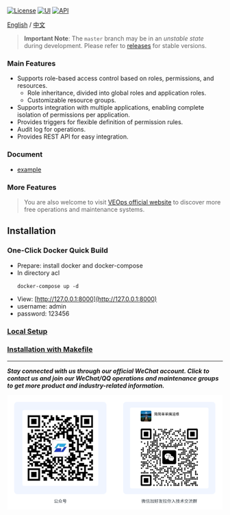 
[![License](https://img.shields.io/badge/License-AGPLv3-brightgreen)](https://github.com/veops/cmdb/blob/master/LICENSE)
[![UI](https://img.shields.io/badge/UI-Ant%20Design%20Pro%20Vue-brightgreen)](https://github.com/sendya/ant-design-pro-vue)
[![API](https://img.shields.io/badge/API-Flask-brightgreen)](https://github.com/pallets/flask)

[English](README_en.md) / [中文](../README.md)

> **Important Note**: The `master` branch may be in an _unstable state_ during development.
> Please refer to [releases](https://github.com/veops/acl/releases) for stable versions.

### Main Features

- Supports role-based access control based on roles, permissions, and resources.
  - Role inheritance, divided into global roles and application roles.
  - Customizable resource groups.
- Supports integration with multiple applications, enabling complete isolation of permissions per application.
- Provides triggers for flexible definition of permission rules.
- Audit log for operations.
- Provides REST API for easy integration.

### Document

- <a href="acl-api/example.py" target="_blank">example</a> 


### More Features

> You are also welcome to visit [VEOps official website](https://veops.cn) to discover more free operations and maintenance systems.

## Installation

### One-Click Docker Quick Build

- Prepare: install docker and docker-compose
- In directory acl
  ```
  docker-compose up -d
  ```
- View: [http://127.0.0.1:8000](http://127.0.0.1:8000)
- username: admin
- password: 123456


### [Local Setup](local.md)

### [Installation with Makefile](makefile.md)

---

_**Stay connected with us through our official WeChat account. Click to contact us and join our WeChat/QQ operations and maintenance groups to get more product and industry-related information.**_

![veops](images/wechat.png)
